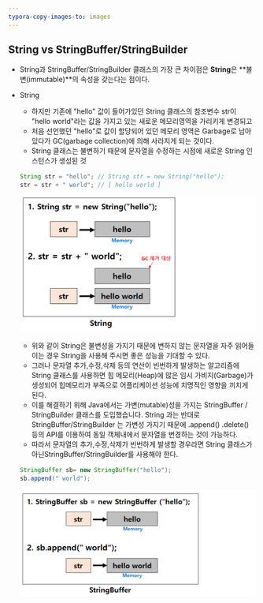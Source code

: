 ```yaml
---
typora-copy-images-to: images
---
```




## String vs StringBuffer/StringBuilder

- String과 StringBuffer/StringBuilder 클래스의 가장 큰 차이점은 **String**은 **불변(immutable)**의 속성을 갖는다는 점이다.

- String

  - 하지만 기존에 "hello" 값이 들어가있던 String 클래스의 참조변수 str이 "hello world"라는 값을 가지고 있는 새로운 메모리영역을 가리키게 변경되고 
  - 처음 선언했던 "hello"로 값이 할당되어 있던 메모리 영역은 Garbage로 남아있다가 GC(garbage collection)에 의해 사라지게 되는 것이다. 
  - String 클래스는 불변하기 때문에 문자열을 수정하는 시점에 새로운 String 인스턴스가 생성된 것

  ```java
  String str = "hello"; // String str = new String("hello"); 
  str = str + " world"; // [ hello world ]
  ```

  ![image-20210529105039509](images/image-20210529105039509.png)

  - 위와 같이 String은 불변성을 가지기 때문에 변하지 않는 문자열을 자주 읽어들이는 경우 String을 사용해 주시면 좋은 성능을 기대할 수 있다. 
  - 그러나 문자열 추가,수정,삭제 등의 연산이 빈번하게 발생하는 알고리즘에 String 클래스를 사용하면 힙 메모리(Heap)에 많은 임시 가비지(Garbage)가 생성되어 힙메모리가 부족으로 어플리케이션 성능에 치명적인 영향을 끼치게 된다.
  - 이를 해결하기 위해 Java에서는 가변(mutable)성을 가지는 StringBuffer / StringBuilder 클래스를 도입했습니다.
    String 과는 반대로 StringBuffer/StringBuilder 는 가변성 가지기 때문에 .append() .delete() 등의 API를 이용하여 동일 객체내에서 문자열을 변경하는 것이 가능하다. 
  - 따라서 문자열의 추가,수정,삭제가 빈번하게 발생할 경우라면 String 클래스가 아닌StringBuffer/StringBuilder를 사용해야 한다.

  ```java
  StringBuffer sb= new StringBuffer("hello"); 
  sb.append(" world");
  ```

  ![image-20210529110720734](images/image-20210529110720734.png)

  

  
